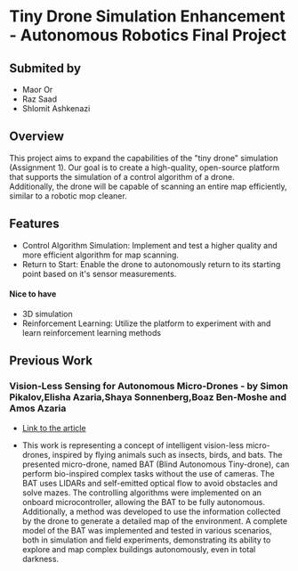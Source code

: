 # Tiny Drone Simulation Enhancement - Autonomous Robotics Final Project
## Submited by </br>
* Maor Or
* Raz Saad
* Shlomit Ashkenazi
  
## Overview
This project aims to expand the capabilities of the "tiny drone" simulation (Assignment 1). Our goal is to create a high-quality, open-source platform that supports the simulation of a control algorithm of a drone.</br>
Additionally, the drone will be capable of scanning an entire map efficiently, similar to a robotic mop cleaner.

## Features
*  Control Algorithm Simulation: Implement and test a higher quality and more efficient algorithm for map scanning.
*  Return to Start: Enable the drone to autonomously return to its starting point based on it's sensor measurements.

#### Nice to have
* 3D simulation
* Reinforcement Learning: Utilize the platform to experiment with and learn reinforcement learning methods
  
## Previous Work
### Vision-Less Sensing for Autonomous Micro-Drones - by  Simon Pikalov,Elisha Azaria,Shaya Sonnenberg,Boaz Ben-Moshe  and Amos Azaria </br>
* [Link to the article](https://www.mdpi.com/1424-8220/21/16/5293) </br>

* This work is representing a concept of intelligent vision-less micro-drones, inspired by flying animals such as insects, birds, and bats. The presented micro-drone, named BAT (Blind Autonomous Tiny-drone), can perform bio-inspired complex tasks without the use of cameras. The BAT uses LIDARs and self-emitted optical flow to avoid obstacles and solve mazes. The controlling algorithms were implemented on an onboard microcontroller, allowing the BAT to be fully autonomous. Additionally, a method was developed to use the information collected by the drone to generate a detailed map of the environment. A complete model of the BAT was implemented and tested in various scenarios, both in simulation and field experiments, demonstrating its ability to explore and map complex buildings autonomously, even in total darkness.
